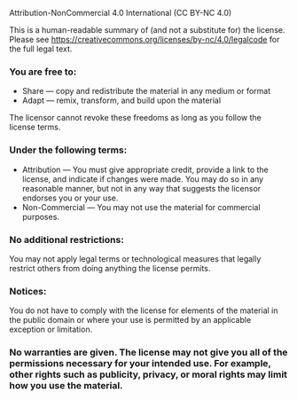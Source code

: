 Attribution-NonCommercial 4.0 International (CC BY-NC 4.0)

This is a human-readable summary of (and not a substitute for) the license. Please see https://creativecommons.org/licenses/by-nc/4.0/legalcode for the full legal text.

### You are free to:

- Share — copy and redistribute the material in any medium or format
- Adapt — remix, transform, and build upon the material

The licensor cannot revoke these freedoms as long as you follow the license terms.

### Under the following terms:

- Attribution — You must give appropriate credit, provide a link to the license, and indicate if changes were made. You may do so in any reasonable manner, but not in any way that suggests the licensor endorses you or your use.
- Non-Commercial — You may not use the material for commercial purposes.

### No additional restrictions:

You may not apply legal terms or technological measures that legally restrict others from doing anything the license permits.

### Notices:

You do not have to comply with the license for elements of the material in the public domain or where your use is permitted by an applicable exception or limitation.

### No warranties are given. The license may not give you all of the permissions necessary for your intended use. For example, other rights such as publicity, privacy, or moral rights may limit how you use the material.
